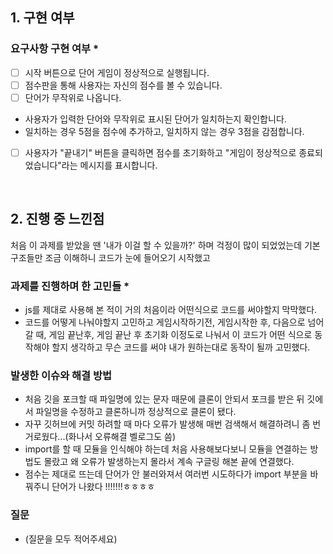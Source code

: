 <!--
## 0. 작성 참고 사항

다음 템플릿의 내용을 모두 채운 후 제출해주세요.
> 제목 옆 별표(*) 표시가 없다면 선택사항이므로 채우지 않아도 됩니다.

PR의 제목은 '[이름] 과제 제출합니다'로 통일해주세요.
(예시) [김한울] 과제 제출합니다

해당 PR을 바탕으로 면접을 진행할 예정입니다. 성실하게 작성해주세요.
또한 모든 인턴 선발을 마친 후 지원자 모두의 PR에 리뷰를 해드릴 예정입니다.
리뷰 반영은 선택 사항이니 참고 바랍니다.

해당 에디터가 어렵다면 markdown을 키워드로 검색해서 알아보세요!
-->

## 1. 구현 여부

### 요구사항 구현 여부 \*

- [ ] 시작 버튼으로 단어 게임이 정상적으로 실행됩니다.
- [ ] 점수판을 통해 사용자는 자신의 점수를 볼 수 있습니다.
- [ ] 단어가 무작위로 나옵니다.
- 사용자가 입력한 단어와 무작위로 표시된 단어가 일치하는지 확인합니다.
- 일치하는 경우 5점을 점수에 추가하고, 일치하지 않는 경우 3점을 감점합니다.
- [ ] 사용자가 "끝내기" 버튼을 클릭하면 점수를 초기화하고 "게임이 정상적으로 종료되었습니다"라는 메시지를 표시합니다.

<br>

## 2. 진행 중 느낀점
처음 이 과제를 받았을 땐 '내가 이걸 할 수 있을까?' 하며 걱정이 많이 되었었는데 기본 구조들만 조금 이해하니 코드가 눈에 들어오기 시작했고 

### 과제를 진행하며 한 고민들 \*
- js를 제대로 사용해 본 적이 거의 처음이라 어떤식으로 코드를 써야할지 막막했다.
- 코드를 어떻게 나눠야할지 고민하고 게임시작하기전, 게임시작한 후, 다음으로 넘어갈 때, 게임 끝난후, 게임 끝난 후 초기화 이정도로 나눠서 이 코드가 어떤 식으로 동작해야 할지 생각하고 무슨 코드를 써야 내가 원하는대로 동작이 될까 고민했다.


### 발생한 이슈와 해결 방법
- 처음 깃을 포크할 때 파일명에 있는 문자 때문에 클론이 안되서 포크를 받은 뒤 깃에서 파일명을 수정하고 클론하니까 정상적으로 클론이 됐다.
- 자꾸 깃허브에 커밋 하려할 때 마다 오류가 발생해 매번 검색해서 해결하려니 좀 번거로웠다...(화나서 오류해결 벨로그도 씀)
- import를 할 때 모듈을 인식해야 하는데 처음 사용해보다보니 모듈을 연결하는 방법도 몰랐고 왜 오류가 발생하는지 몰라서 계속 구글링 해본 끝에 연결했다.
- 점수는 제대로 뜨는데 단어가 안 불러와져서 여러번 시도하다가 import 부분을 바꿔주니 단어가 나왔다 !!!!!!!ㅎㅎㅎㅎ

### 질문

- (질문을 모두 적어주세요)